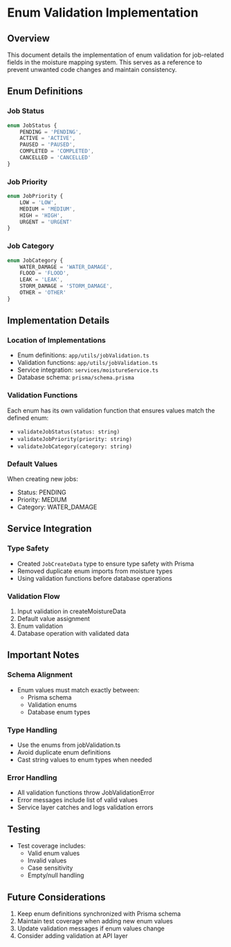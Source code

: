 # Enum Validation Implementation

## Overview
This document details the implementation of enum validation for job-related fields in the moisture mapping system. This serves as a reference to prevent unwanted code changes and maintain consistency.

## Enum Definitions

### Job Status
```typescript
enum JobStatus {
    PENDING = 'PENDING',
    ACTIVE = 'ACTIVE',
    PAUSED = 'PAUSED',
    COMPLETED = 'COMPLETED',
    CANCELLED = 'CANCELLED'
}
```

### Job Priority
```typescript
enum JobPriority {
    LOW = 'LOW',
    MEDIUM = 'MEDIUM',
    HIGH = 'HIGH',
    URGENT = 'URGENT'
}
```

### Job Category
```typescript
enum JobCategory {
    WATER_DAMAGE = 'WATER_DAMAGE',
    FLOOD = 'FLOOD',
    LEAK = 'LEAK',
    STORM_DAMAGE = 'STORM_DAMAGE',
    OTHER = 'OTHER'
}
```

## Implementation Details

### Location of Implementations
- Enum definitions: `app/utils/jobValidation.ts`
- Validation functions: `app/utils/jobValidation.ts`
- Service integration: `services/moistureService.ts`
- Database schema: `prisma/schema.prisma`

### Validation Functions
Each enum has its own validation function that ensures values match the defined enum:
- `validateJobStatus(status: string)`
- `validateJobPriority(priority: string)`
- `validateJobCategory(category: string)`

### Default Values
When creating new jobs:
- Status: PENDING
- Priority: MEDIUM
- Category: WATER_DAMAGE

## Service Integration

### Type Safety
- Created `JobCreateData` type to ensure type safety with Prisma
- Removed duplicate enum imports from moisture types
- Using validation functions before database operations

### Validation Flow
1. Input validation in createMoistureData
2. Default value assignment
3. Enum validation
4. Database operation with validated data

## Important Notes

### Schema Alignment
- Enum values must match exactly between:
  - Prisma schema
  - Validation enums
  - Database enum types

### Type Handling
- Use the enums from jobValidation.ts
- Avoid duplicate enum definitions
- Cast string values to enum types when needed

### Error Handling
- All validation functions throw JobValidationError
- Error messages include list of valid values
- Service layer catches and logs validation errors

## Testing
- Test coverage includes:
  - Valid enum values
  - Invalid values
  - Case sensitivity
  - Empty/null handling

## Future Considerations
1. Keep enum definitions synchronized with Prisma schema
2. Maintain test coverage when adding new enum values
3. Update validation messages if enum values change
4. Consider adding validation at API layer
